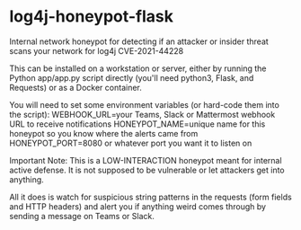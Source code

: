 # log4j-honeypot-flask
Internal network honeypot for detecting if an attacker or insider threat scans your network for log4j CVE-2021-44228

This can be installed on a workstation or server, either by running the Python app/app.py script directly (you'll need python3, Flask, and Requests) or as a Docker container.

You will need to set some environment variables (or hard-code them into the script):
WEBHOOK_URL=your Teams, Slack or Mattermost webhook URL to receive notifications
HONEYPOT_NAME=unique name for this honeypot so you know where the alerts came from
HONEYPOT_PORT=8080 or whatever port you want it to listen on

Important Note: This is a LOW-INTERACTION honeypot meant for internal active defense. It is not supposed to be vulnerable or let attackers get into anything.

All it does is watch for suspicious string patterns in the requests (form fields and HTTP headers) and alert you if anything weird comes through by sending a message 
on Teams or Slack.
